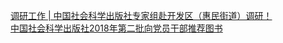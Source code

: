   
[调研工作 | 中国社会科学出版社专家组赴开发区（惠民街道）调研！](http://www.dianyue.me/archives/596/2xxtuk7fe1ly1e35/)  
[中国社会科学出版社2018年第二批向党员干部推荐图书](http://www.dianyue.me/archives/047/19dq6s7m6vhv73qi/)